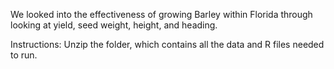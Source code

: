 We looked into the effectiveness of growing Barley within Florida through looking at yield, seed weight, height, and heading.

Instructions:
Unzip the folder, which contains all the data and R files needed to run.

